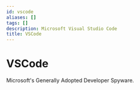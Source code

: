 ```yaml
---
id: vscode
aliases: []
tags: []
description: Microsoft Visual Studio Code
title: VSCode
---
```


# VSCode

Microsoft's Generally Adopted Developer Spyware.
